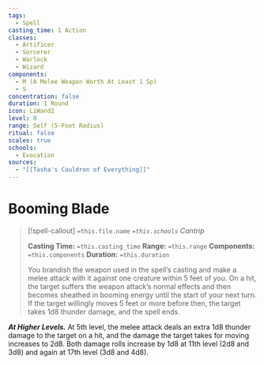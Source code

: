 ```yaml
---
tags:
  - Spell
casting_time: 1 Action
classes:
  - Artificer
  - Sorcerer
  - Warlock
  - Wizard
components:
  - M (A Melee Weapon Worth At Least 1 Sp)
  - S
concentration: false
duration: 1 Round
icon: LiWand2
level: 0
range: Self (5-Foot Radius)
ritual: false
scales: true
schools:
  - Evocation
sources:
  - "[[Tasha's Cauldron of Everything]]"
---
```


# Booming Blade

>[!spell-callout] `=this.file.name`
>*`=this.schools` Cantrip*
>
>**Casting Time:** `=this.casting_time`
>**Range:** `=this.range`
>**Components:** `=this.components`
>**Duration:** `=this.duration`
>
>You brandish the weapon used in the spell’s casting and make a melee attack with it against one creature within 5 feet of you. On a hit, the target suffers the weapon attack’s normal effects and then becomes sheathed in booming energy until the start of your next turn. If the target willingly moves 5 feet or more before then, the target takes 1d8 thunder damage, and the spell ends.
>
>
***At Higher Levels.*** At 5th level, the melee attack deals an extra 1d8 thunder damage to the target on a hit, and the damage the target takes for moving increases to 2d8. Both damage rolls increase by 1d8 at 11th level (2d8 and 3d8) and again at 17th level (3d8 and 4d8).

